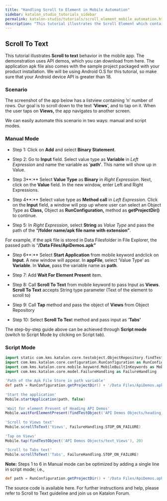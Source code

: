 ```yaml
---
title: "Handling Scroll to Element in Mobile Automation"
sidebar: katalon_studio_tutorials_sidebar
permalink: katalon-studio/tutorials/scroll_element_mobile_automation.html
description: "This tutorial illustrates the Scroll Element which contains the given text in the mobile automation via a sample project in Katalon Studio."
---
```

Scroll To Text
--------------

This tutorial illustrates **Scroll to text** behavior in the mobile app. The demonstration uses API demos, which you can download from here. The application apk file also comes with the sample project packaged with your product installation. We will be using Android O.S for this tutorial, so make sure that your Android device API is greater than 18.

### Scenario

The screenshot of the app below has a listview containing ‘n’ number of rows. Our goal is to scroll down to the text ‘**Views**‘, and to tap on it. When the user taps on **Views,** the app navigates to another screen.

We can easily automate this scenario in two ways: manual and script modes.

### Manual Mode

*   Step 1: Click on **Add** and select **Binary Statement**.

*   Step 2: Go to **Input** field. Select value type as **Variable** in _Left Expression_ and name the variable as ‘**path’**. This name will show up in Value.

*   Step 3**:** Select **Value Type** as **Binary** in _Right Expression_. Next, click on the **Value** field. In the new window, enter Left and Right Expressions.
*   Step 4**:** Select value type as **Method call** in _Left Expression_. Click on the **Input** field, a window will pop up where user can select an Object Type as **Class,** Object as **RunConfiguration,** method as **getProjectDir()** to continue.

*   Step 5: In _Right Expression_, select **String** as _Value Type_ and pass the path of the **“/folder name/apk file name with extension”**.

For example, if the apk file is stored in Data Filesfolder in File Explorer, the passed path is “**/Data Files/ApiDemos.apk”**

*   Step 6**:** Select **Start Application** from mobile keyword andclick on **Input**. A new window will appear. In **appFile**, select ‘Value Type’ as **Variable**. In **Value**, pass the variable name as **path**.

*   Step 7: Add **Wait For Element Present** item.
*   Step 8: Call **Scroll To Text** from mobile keyword to pass Input as **Views**. **Scroll To Text** accepts String type parameter (Text of the element to scroll to)

*   Step 9: Call **Tap** method and pass the object of **Views** from Object Repository
*   Step 10: Select **Scroll To Tex**t method and pass input as ‘**Tabs’**

The step-by-step guide above can be achieved through **Script mode** (switch to Script Mode by clicking on Script tab).

### Script Mode

```groovy
import static com.kms.katalon.core.testobject.ObjectRepository.findTestObject
import com.kms.katalon.core.configuration.RunConfiguration as RunConfiguration
import com.kms.katalon.core.mobile.keyword.MobileBuiltInKeywords as Mobile
import com.kms.katalon.core.model.FailureHandling as FailureHandling
 
'Path of the Apk File Store in path variable'
def path = RunConfiguration.getProjectDir() + '/Data Files/ApiDemos.apk'
 
'Start the application'
Mobile.startApplication(path, false)
 
'Wait for element Present of Heading API Demos'
Mobile.waitForElementPresent(findTestObject('API Demos Objects/heading_API_Demos'), 45)
 
'Scroll to Views text'
Mobile.scrollToText('Views', FailureHandling.STOP_ON_FAILURE)
 
'Tap on Views'
Mobile.tap(findTestObject('API Demos Objects/text_Views'), 20)
 
'Scroll to Tabs text'
Mobile.scrollToText('Tabs', FailureHandling.STOP_ON_FAILURE)

```

**Note:** Steps 1 to 6 in Manual mode can be optimized by adding a single line in script mode; i.e.,

```groovy
def path = RunConfiguration.getProjectDir() + '/Data Files/ApiDemos.apk'

```

The source code is available here. For further instructions and help, please refer to Scroll to Text guideline and join us on Katalon Forum.